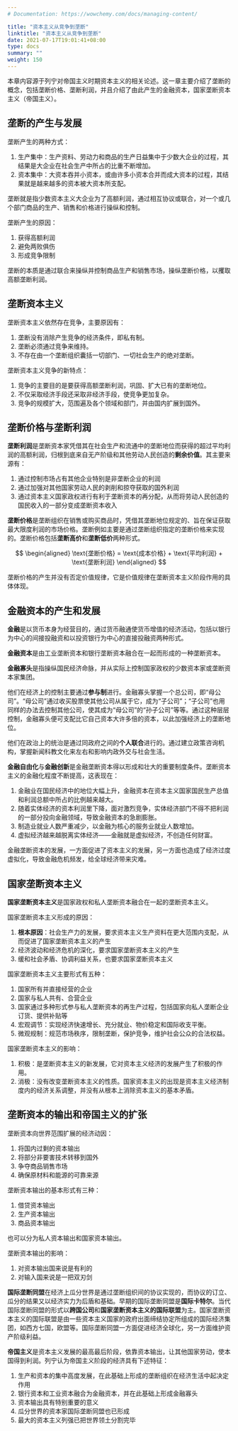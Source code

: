 ```yaml
---
# Documentation: https://wowchemy.com/docs/managing-content/

title: "资本主义从竞争到垄断"
linktitle: "资本主义从竞争到垄断"
date: 2021-07-17T19:01:41+08:00
type: docs
summary: ""
weight: 150
---
```


本章内容源于列宁对帝国主义时期资本主义的相关论述。这一章主要介绍了垄断的概念，包括垄断价格、垄断利润，并且介绍了由此产生的金融资本，国家垄断资本主义（帝国主义）。

<!--more-->

## 垄断的产生与发展

垄断产生的两种方式：

1. 生产集中：生产资料、劳动力和商品的生产日益集中于少数大企业的过程，其结果是大企业在社会生产中所占的比重不断增加。
2. 资本集中：大资本吞并小资本，或由许多小资本合并而成大资本的过程，其结果就是越来越多的资本被大资本所支配。

垄断就是指少数资本主义大企业为了高额利润，通过相互协议或联合，对一个或几个部门商品的生产、销售和价格进行操纵和控制。

垄断产生的原因：

1. 获得高额利润
2. 避免两败俱伤
3. 形成竞争限制

垄断的本质是通过联合来操纵并控制商品生产和销售市场，操纵垄断价格，以攫取高额垄断利润。

## 垄断资本主义

垄断资本主义依然存在竞争，主要原因有：

1. 垄断没有消除产生竞争的经济条件，即私有制。
2. 垄断必须通过竞争来维持。
3. 不存在由一个垄断组织囊括一切部门、一切社会生产的绝对垄断。

垄断资本主义竞争的新特点：

1. 竞争的主要目的是要获得高额垄断利润，巩固、扩大已有的垄断地位。
2. 不仅采取经济手段还采取非经济手段，使竞争更加复杂。
3. 竞争的规模扩大，范围遍及各个领域和部门，并由国内扩展到国外。

## 垄断价格与垄断利润

**垄断利润**是垄断资本家凭借其在社会生产和流通中的垄断地位而获得的超过平均利润的高额利润，归根到底来自无产阶级和其他劳动人民创造的**剩余价值**。其主要来源有：

1. 通过控制市场占有其他企业特别是非垄断企业的利润
2. 通过加强对其他国家劳动人民的剥削和掠夺获取的国外利润
3. 通过资本主义国家政权进行有利于垄断资本的再分配，从而将劳动人民创造的国民收入的一部分变成垄断资本收入

**垄断价格**是垄断组织在销售或购买商品时，凭借其垄断地位规定的、旨在保证获取最大限度利润的市场价格。垄断例如主要是通过垄断组织指定的垄断价格来实现的。垄断价格包括**垄断高价**和**垄断低价**两种形式。

$$
\begin{aligned}
\text{垄断价格} = \text{成本价格} + \text{平均利润} + \text{垄断利润}
\end{aligned}
$$

垄断价格的产生并没有否定价值规律，它是价值规律在垄断资本主义阶段作用的具体体现。

## 金融资本的产生和发展

**金融**是以货币本身为经营目的，通过货币融通使货币增值的经济活动，包括以银行为中心的间接投融资和以投资银行为中心的直接投融资两种形式。

**金融资本**是由工业垄断资本和银行垄断资本融合在一起而形成的一种垄断资本。

**金融寡头**是指操纵国民经济命脉，并从实际上控制国家政权的少数资本家或垄断资本家集团。

他们在经济上的控制主要通过**参与制**进行。金融寡头掌握一个总公司，即“母公司”。“母公司”通过收买股票使其他公司从属于它，成为“子公司”；“子公司”也用同样的办法去控制其他公司，使其成为“母公司”的“孙子公司”等等。通过这种层层控制，金融寡头便可支配比它自己资本大许多倍的资本，以此加强经济上的垄断地位。

他们在政治上的统治是通过同政府之间的**个人联合**进行的。通过建立政策咨询机构，掌握新闻科教文化来左右和影响内政外交与社会生活。

**金融自由化**与**金融创新**是金融垄断资本得以形成和壮大的重要制度条件。垄断资本主义的金融化程度不断提高，这表现在：

1. 金融业在国民经济中的地位大幅上升，金融资本在资本主义国家国民生产总值和利润总额中所占的比例越来越大。
2. 随着实体经济的资本利润里下降，面对激烈竞争，实体经济部门不得不把利润的一部分投向金融领域，导致金融资本的急剧膨胀。
3. 制造业就业人数严重减少，以金融为核心的服务业就业人数增加。
4. 虚拟经济越来越脱离实体经济——金融就是虚拟经济，不创造任何财富。

金融垄断资本的发展，一方面促进了资本主义的发展，另一方面也造成了经济过度虚拟化，导致金融危机频发，给全球经济带来灾难。

## 国家垄断资本主义

**国家垄断资本主义**是国家政权和私人垄断资本融合在一起的垄断资本主义。

国家垄断资本主义形成的原因：

1. **根本原因**：社会生产力的发展，要求资本主义生产资料在更大范围内支配，从而促进了国家垄断资本主义的产生
2. 经济波动和经济危机的深化，要求国家垄断资本主义的产生
3. 缓和社会矛盾、协调利益关系，也要求国家垄断资本主义

国家垄断资本主义主要形式有五种：

1. 国家所有并直接经营的企业
2. 国家与私人共有、合营企业
3. 国家通过多种形式参与私人垄断资本的再生产过程，包括国家向私人垄断企业订货、提供补贴等
4. 宏观调节：实现经济快速增长、充分就业、物价稳定和国际收支平衡。
5. 微观规制：规范市场秩序，限制垄断，保护竞争，维护社会公众的合法权益。

国家垄断资本主义的影响：

1. 积极：是垄断资本主义的新发展，它对资本主义经济的发展产生了积极的作用。
2. 消极：没有改变垄断资本主义的性质。国家资本主义的出现是资本主义经济制度内的经济关系调整，并没有从根本上消除资本主义的基本矛盾。

## 垄断资本的输出和帝国主义的扩张

垄断资本向世界范围扩展的经济动因：

1. 将国内过剩的资本输出
2. 将部分非要害技术转移到国外
3. 争夺商品销售市场
4. 确保原材料和能源的可靠来源

垄断资本输出的基本形式有三种：

1. 借贷资本输出
2. 生产资本输出
3. 商品资本输出

也可以分为私人资本输出和国家资本输出。

垄断资本输出的影响：

1. 对资本输出国来说是有利的
2. 对输入国来说是一把双刃剑

**国际垄断同盟**在经济上瓜分世界是通过垄断组织间的协议实现的，而协议的订立、瓜分的结果又以经济实力为后盾和基础。早期的国际垄断同盟是**国际卡特尔**。当代国际垄断同盟的形式以**跨国公司**和**国家垄断资本主义的国际联盟**为主。国家垄断资本主义的国际联盟是由一些资本主义国家的政府出面缔结协定所组成的国际经济集团，如西方七国，欧盟等。国际垄断同盟一方面促进经济全球化，另一方面维护资产阶级利益。

**帝国主义**是资本主义发展的最高最后阶段，依靠资本输出，让其他国家劳动，使本国得到利润。列宁认为帝国主义阶段的经济具有下述特征：

1. 生产和资本的集中高度发展，在此基础上形成的垄断组织在经济生活中起决定作用
2. 银行资本和工业资本融合为金融资本，并在此基础上形成金融寡头
3. 资本输出具有特别重要的意义
4. 瓜分世界的资本家国际垄断同盟也已形成
5. 最大的资本主义列强已把世界领土分割完毕